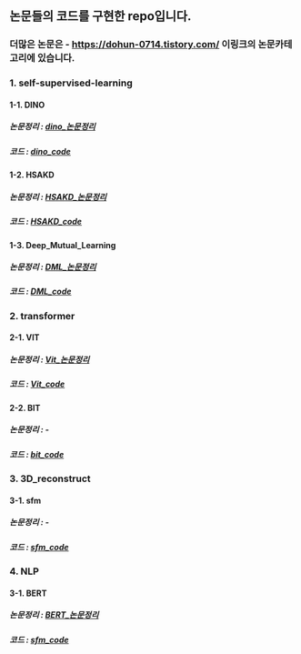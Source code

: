 ## 논문들의 코드를 구현한 repo입니다. 
### 더많은 논문은 - https://dohun-0714.tistory.com/ 이링크의 논문카테고리에 있습니다. 

### 1. self-supervised-learning 
#### 1-1. DINO 
##### 논문정리 : [dino_논문정리](https://dohun-0714.tistory.com/53)
##### 코드 : [dino_code](https://github.com/dohun-mat/paper_code/tree/main/knowledge_distilation/dino) 
#### 1-2. HSAKD 
##### 논문정리 : [HSAKD_논문정리](https://dohun-0714.tistory.com/57)
##### 코드 : [HSAKD_code](https://github.com/dohun-mat/paper_code/tree/main/knowledge_distilation/HSAKD) 
#### 1-3. Deep_Mutual_Learning 
##### 논문정리 : [DML_논문정리](https://dohun-0714.tistory.com/59)
##### 코드 : [DML_code](https://github.com/dohun-mat/paper_code/tree/main/knowledge_distilation/DML)
### 2. transformer 
#### 2-1. VIT 
##### 논문정리 : [Vit_논문정리](https://dohun-0714.tistory.com/52)
##### 코드 : [Vit_code](https://github.com/dohun-mat/paper_code/blob/main/transformer/Vit(2020).ipynb) 
#### 2-2. BIT 
##### 논문정리 : - 
##### 코드 : [bit_code](https://github.com/dohun-mat/paper_code/blob/main/transformer/bit.ipynb) 
### 3. 3D_reconstruct 
#### 3-1. sfm 
##### 논문정리 : - 
##### 코드 : [sfm_code](https://github.com/dohun-mat/paper_code/tree/main/3D_reconstruct/sfm)   
### 4. NLP
#### 3-1. BERT 
##### 논문정리 : [BERT_논문정리](https://dohun-0714.tistory.com/63)
##### 코드 : [sfm_code](https://github.com/dohun-mat/paper_code/tree/main/3D_reconstruct/sfm)   



